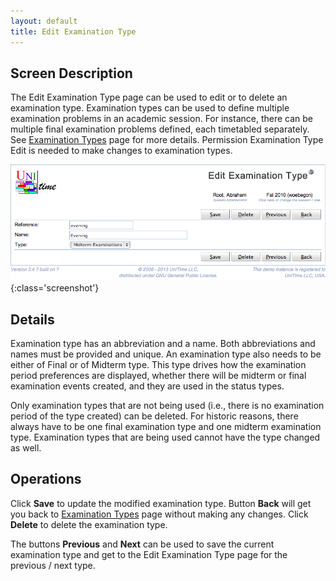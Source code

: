 ```yaml
---
layout: default
title: Edit Examination Type
---
```



## Screen Description

The Edit Examination Type page can be used to edit or to delete an examination type. Examination types can be used to define multiple examination problems in an academic session. For instance, there can be multiple final examination problems defined, each timetabled separately. See [Examination Types](examination-types) page for more details. Permission Examination Type Edit is needed to make changes to examination types.

![Edit Examination Type](images/edit-examination-type-1.png){:class='screenshot'}

## Details

Examination type has an abbreviation and a name. Both abbreviations and names must be provided and unique. An examination type also needs to be either of Final or of Midterm type. This type drives how the examination period preferences are displayed, whether there will be midterm or final examination events created, and they are used in the status types.

Only examination types that are not being used (i.e., there is no examination period of the type created) can be deleted. For historic reasons, there always have to be one final examination type and one midterm examination type. Examination types that are being used cannot have the type changed as well.

## Operations

Click **Save** to update the modified examination type. Button **Back** will get you back to [Examination Types](examination-types) page without making any changes. Click **Delete** to delete the examination type.

The buttons **Previous** and **Next** can be used to save the current examination type and get to the Edit Examination Type page for the previous / next type.
